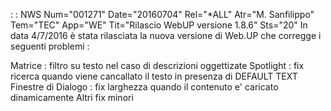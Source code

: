  :  : NWS Num="001271" Date="20160704" Rel="\*ALL" Atr="M. Sanfilippo" Tem="TEC" App="WE" Tit="Rilascio WebUP versione 1.8.6" Sts="20"
In data 4/7/2016 è stata rilasciata la nuova versione di Web.UP che corregge i seguenti problemi : 

Matrice :  filtro su testo nel caso di descrizioni oggettizate
Spotlight :  fix ricerca quando viene cancallato il testo in presenza di DEFAULT TEXT Finestre di Dialogo :  fix larghezza quando il contenuto e' caricato dinamicamente Altri fix minori
